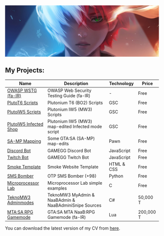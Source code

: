 ![MH11's Header](assets/header.jpg)

## My Projects:

| Name                                                                         | Description                                            | Technology | Price     |
| ---------------------------------------------------------------------------- | ------------------------------------------------------ | ---------- | --------- |
| [OWASP WSTG (fa-IR)](https://github.com/whoismh11/owasp-wstg-fa)             | OWASP Web Security Testing Guide (fa-IR)               | -          | Free      |
| [PlutoT6 Scripts](https://github.com/whoismh11/plutot6-scripts)              | Plutonium T6 (BO2) Scripts                             | GSC        | Free      |
| [PlutoIW5 Scripts](https://github.com/whoismh11/plutoiw5-scripts)            | Plutonium IW5 (MW3) Scripts                            | GSC        | Free      |
| [PlutoIW5 Infected Shop](https://github.com/naabclan/plutoiw5-inf-shop)      | Plutonium IW5 (MW3) map-edited Infected mode script    | GSC        | Free      |
| [SA-MP Mapping](https://github.com/whoismh11/samp-mapping)                   | Some GTA:SA (SA-MP) map-edits                          | Pawn       | Free      |
| [Discord Bot](https://github.com/whoismh11/discord-bot)                      | GAMEGG Discord Bot                                     | JavaScript | Free      |
| [Twitch Bot](https://github.com/whoismh11/twitch-bot)                        | GAMEGG Twitch Bot                                      | JavaScript | Free      |
| [Smoke Template](https://github.com/whoismh11/smoke-template)                | Smoke Website Template                                 | HTML & CSS | Free      |
| [SMS Bomber](https://github.com/whoismh11/sms-bomber)                        | OTP SMS Bomber (+98)                                   | Python     | Free      |
| [Microprocessor Lab](https://github.com/whoismh11/microprocessor-lab)        | Microprocessor Lab simple examples                     | C          | Free      |
| [TeknoMW3 Adminmodes](https://gamegg.ir/files/file/21-teknomw3-admin-source) | TeknoMW3 MyAdmin & NaaBAdmin & NaaBAdminiSnipe Sources | C#         | 50,000 T  |
| [MTA:SA RPG Gamemode](https://gamegg.ir/files/file/11-mta-rpg-gamemode)      | GTA:SA MTA NaaB:RPG Gamemode (fa-IR)                   | Lua        | 200,000 T |

You can download the latest version of my CV from [here](assets/cv.pdf).
